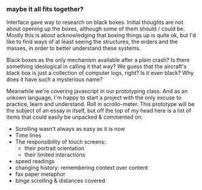 ### maybe it all fits together?

Interface gave way to research on black boxes. Initial thoughts are not about opening up the boxes, although some of them should / could be. Mostly this is about acknowledging that boxing things up is quite ok, but I'd like to find ways of at least seeing the structures, the orders and the masses, in order to better understand these systems.

Black boxes as the only mechanism available after a plain crash? Is there something ideological in calling it that way? We guess that the aircraft's black box is just a collection of computer logs, right? Is it even black? Why does it have such a mysterious name?

Meanwhile we're covering javascript in our prototyping class. And as an unkown language, I'm happy to start a project with the only excuse to practice, learn and understand. Roll in scrollo-meter. This prototype will be the subject of an essay in itself, but off the top of my head here is a list of items that could easily be unpacked & commented on:
* Scrolling wasn't always as easy as it is now
* Time lines
* The responsibility of touch screens:
  * their portrait orientation
  * their limited interactions
* speed readings
* changing history: remembering context over content
* fax paper metaphor
* binge scrolling & distances covered
